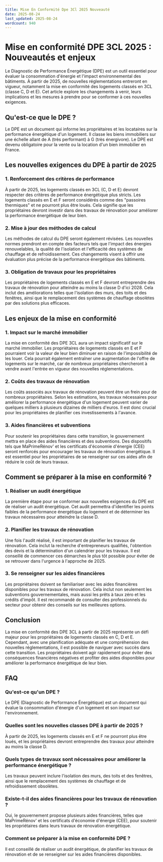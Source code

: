 ```yaml
---
title: Mise En Conformité Dpe 3Cl 2025 Nouveauté
date: 2025-08-24
last_updated: 2025-08-24
wordcount: 940
---
```


# Mise en conformité DPE 3CL 2025 : Nouveautés et enjeux

Le Diagnostic de Performance Énergétique (DPE) est un outil essentiel pour évaluer la consommation d'énergie et l'impact environnemental des bâtiments. À partir de 2025, de nouvelles réglementations entreront en vigueur, notamment la mise en conformité des logements classés en 3CL (classe C, D et E). Cet article explore les changements à venir, leurs implications et les mesures à prendre pour se conformer à ces nouvelles exigences.

## Qu'est-ce que le DPE ?

Le DPE est un document qui informe les propriétaires et les locataires sur la performance énergétique d'un logement. Il classe les biens immobiliers sur une échelle allant de A (très performant) à G (très énergivore). Le DPE est devenu obligatoire pour la vente ou la location d'un bien immobilier en France.

## Les nouvelles exigences du DPE à partir de 2025

### 1. Renforcement des critères de performance

À partir de 2025, les logements classés en 3CL (C, D et E) devront respecter des critères de performance énergétique plus stricts. Les logements classés en E et F seront considérés comme des "passoires thermiques" et ne pourront plus être loués. Cela signifie que les propriétaires devront investir dans des travaux de rénovation pour améliorer la performance énergétique de leur bien.

### 2. Mise à jour des méthodes de calcul

Les méthodes de calcul du DPE seront également révisées. Les nouvelles normes prendront en compte des facteurs tels que l'impact des énergies renouvelables, la qualité de l'isolation et l'efficacité des systèmes de chauffage et de refroidissement. Ces changements visent à offrir une évaluation plus précise de la performance énergétique des bâtiments.

### 3. Obligation de travaux pour les propriétaires

Les propriétaires de logements classés en E et F devront entreprendre des travaux de rénovation pour atteindre au moins la classe D d'ici 2028. Cela inclut des améliorations telles que l'isolation des murs, des toits et des fenêtres, ainsi que le remplacement des systèmes de chauffage obsolètes par des solutions plus efficaces.

## Les enjeux de la mise en conformité

### 1. Impact sur le marché immobilier

La mise en conformité des DPE 3CL aura un impact significatif sur le marché immobilier. Les propriétaires de logements classés en E et F pourraient voir la valeur de leur bien diminuer en raison de l'impossibilité de les louer. Cela pourrait également entraîner une augmentation de l'offre de logements sur le marché, car de nombreux propriétaires chercheront à vendre avant l'entrée en vigueur des nouvelles réglementations.

### 2. Coûts des travaux de rénovation

Les coûts associés aux travaux de rénovation peuvent être un frein pour de nombreux propriétaires. Selon les estimations, les travaux nécessaires pour améliorer la performance énergétique d'un logement peuvent varier de quelques milliers à plusieurs dizaines de milliers d'euros. Il est donc crucial pour les propriétaires de planifier ces investissements à l'avance.

### 3. Aides financières et subventions

Pour soutenir les propriétaires dans cette transition, le gouvernement mettra en place des aides financières et des subventions. Des dispositifs tels que MaPrimeRénov' et les certificats d'économie d'énergie (CEE) seront renforcés pour encourager les travaux de rénovation énergétique. Il est essentiel pour les propriétaires de se renseigner sur ces aides afin de réduire le coût de leurs travaux.

## Comment se préparer à la mise en conformité ?

### 1. Réaliser un audit énergétique

La première étape pour se conformer aux nouvelles exigences du DPE est de réaliser un audit énergétique. Cet audit permettra d'identifier les points faibles de la performance énergétique du logement et de déterminer les travaux nécessaires pour atteindre la classe D.

### 2. Planifier les travaux de rénovation

Une fois l'audit réalisé, il est important de planifier les travaux de rénovation. Cela inclut la recherche d'entrepreneurs qualifiés, l'obtention des devis et la détermination d'un calendrier pour les travaux. Il est conseillé de commencer ces démarches le plus tôt possible pour éviter de se retrouver dans l'urgence à l'approche de 2025.

### 3. Se renseigner sur les aides financières

Les propriétaires doivent se familiariser avec les aides financières disponibles pour les travaux de rénovation. Cela inclut non seulement les subventions gouvernementales, mais aussi les prêts à taux zéro et les crédits d'impôt. Il est recommandé de consulter des professionnels du secteur pour obtenir des conseils sur les meilleures options.

## Conclusion

La mise en conformité des DPE 3CL à partir de 2025 représente un défi majeur pour les propriétaires de logements classés en C, D et E. Cependant, avec une planification adéquate et une compréhension des nouvelles réglementations, il est possible de naviguer avec succès dans cette transition. Les propriétaires doivent agir rapidement pour éviter des conséquences financières négatives et profiter des aides disponibles pour améliorer la performance énergétique de leur bien.

## FAQ

### Qu'est-ce qu'un DPE ?

Le DPE (Diagnostic de Performance Énergétique) est un document qui évalue la consommation d'énergie d'un logement et son impact sur l'environnement.

### Quelles sont les nouvelles classes DPE à partir de 2025 ?

À partir de 2025, les logements classés en E et F ne pourront plus être loués, et les propriétaires devront entreprendre des travaux pour atteindre au moins la classe D.

### Quels types de travaux sont nécessaires pour améliorer la performance énergétique ?

Les travaux peuvent inclure l'isolation des murs, des toits et des fenêtres, ainsi que le remplacement des systèmes de chauffage et de refroidissement obsolètes.

### Existe-t-il des aides financières pour les travaux de rénovation ?

Oui, le gouvernement propose plusieurs aides financières, telles que MaPrimeRénov' et les certificats d'économie d'énergie (CEE), pour soutenir les propriétaires dans leurs travaux de rénovation énergétique.

### Comment se préparer à la mise en conformité DPE ?

Il est conseillé de réaliser un audit énergétique, de planifier les travaux de rénovation et de se renseigner sur les aides financières disponibles.